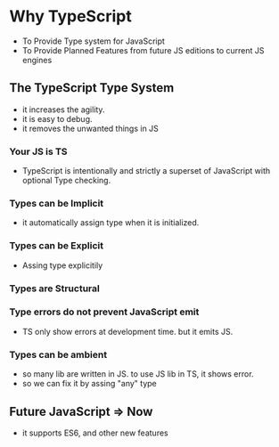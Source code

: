 # Why TypeScript

- To Provide Type system for JavaScript
- To Provide Planned Features from future JS editions to current JS engines

## The TypeScript Type System

- it increases the agility.
- it is easy to debug.
- it removes the unwanted things in JS

### Your JS is TS

- TypeScript is intentionally and strictly a superset of JavaScript with optional Type checking.

### Types can be Implicit

- it automatically assign type when it is initialized.

### Types can be Explicit

- Assing type explicitily

### Types are Structural

### Type errors do not prevent JavaScript emit

- TS only show errors at development time. but it emits JS.

### Types can be ambient

- so many lib are written in JS. to use JS lib in TS, it shows error.
- so we can fix it by assing "any" type

## Future JavaScript => Now

- it supports ES6, and other new features
